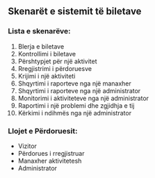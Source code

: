 
## Skenarët e sistemit të biletave

### Lista e skenarëve:

01. Blerja e biletave
02. Kontrollimi i biletave
03. Përshtypjet për një aktivitet
04. Rregjistrimi i përdoruesve
05. Krijimi i një aktiviteti
06. Shqyrtimi i raporteve nga një manaxher
07. Shqyrtimi i raporteve nga një administrator
08. Monitorimi i aktiviteteve nga një administrator
09. Raportimi i një problemi dhe zgjidhja e tij
10. Kërkimi i ndihmës nga një administrator


### Llojet e Përdoruesit:

- Vizitor
- Përdorues i rregjistruar
- Manaxher aktivitetesh
- Administrator

